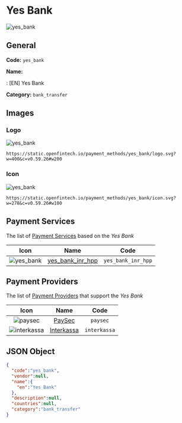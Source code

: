 
# Yes Bank 
![yes_bank](https://static.openfintech.io/payment_methods/yes_bank/logo.svg?w=400&c=v0.59.26#w200)  

## General 
**Code:** `yes_bank` 
 
**Name:** 
 
:	[EN] Yes Bank 
 
**Category:** `bank_transfer` 
 

## Images 

### Logo 
![yes_bank](https://static.openfintech.io/payment_methods/yes_bank/logo.svg?w=400&c=v0.59.26#w200)  

```
https://static.openfintech.io/payment_methods/yes_bank/logo.svg?w=400&c=v0.59.26#w200
```  

### Icon 
![yes_bank](https://static.openfintech.io/payment_methods/yes_bank/icon.svg?w=278&c=v0.59.26#w100)  

```
https://static.openfintech.io/payment_methods/yes_bank/icon.svg?w=278&c=v0.59.26#w100
```  

## Payment Services 
 
The list of [Payment Services](/payment-services/) based on the _Yes Bank_ 

|Icon|Name|Code| 
|:---:|:---:|:---:| 
|![yes_bank](https://static.openfintech.io/payment_methods/yes_bank/icon.svg?w=278&c=v0.59.26#w100) |[yes_bank_inr_hpp](/payment-services/yes_bank_inr_hpp/)|`yes_bank_inr_hpp`| 
 

## Payment Providers 
 
The list of [Payment Providers](/payment-providers/) that support the _Yes Bank_ 

|Icon|Name|Code| 
|:---:|:---:|:---:| 
|![paysec](https://static.openfintech.io/payment_providers/paysec/icon.png?w=278&c=v0.59.26#w100) |[PaySec](/payment-providers/paysec/)|`paysec`| 
|![interkassa](https://static.openfintech.io/payment_providers/interkassa/icon.svg?w=278&c=v0.59.26#w100) |[Interkassa](/payment-providers/interkassa/)|`interkassa`| 
 

## JSON Object 

```json
{
  "code":"yes_bank",
  "vendor":null,
  "name":{
    "en":"Yes Bank"
  },
  "description":null,
  "countries":null,
  "category":"bank_transfer"
}
```  
